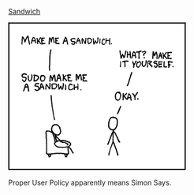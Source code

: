 [Sandwich](https://xkcd.com/149)

![Sandwich](./random_comic.png)

Proper User Policy apparently means Simon Says.

